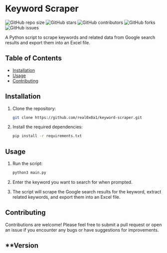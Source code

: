 # Keyword Scraper

![GitHub repo size](https://img.shields.io/github/repo-size/real0x0a1/keyword-scraper)
![GitHub stars](https://img.shields.io/github/stars/real0x0a1/keyword-scraper?style=social)
![GitHub contributors](https://img.shields.io/github/contributors/real0x0a1/keyword-scraper)
![GitHub forks](https://img.shields.io/github/forks/real0x0a1/keyword-scraper?style=social)
![GitHub issues](https://img.shields.io/github/issues/real0x0a1/keyword-scraper)

A Python script to scrape keywords and related data from Google search results and export them into an Excel file.

## Table of Contents

- [Installation](#installation)
- [Usage](#usage)
- [Contributing](#contributing)

## Installation

1. Clone the repository:

   ```bash
   git clone https://github.com/real0x0a1/keyword-scraper.git
   ```

2. Install the required dependencies:

   ```bash
   pip install -r requirements.txt
   ```

## Usage

1. Run the script:

   ```bash
   python3 main.py
   ```

2. Enter the keyword you want to search for when prompted.

3. The script will scrape the Google search results for the keyword, extract related keywords, and export them into an Excel file.

## Contributing

Contributions are welcome! Please feel free to submit a pull request or open an issue if you encounter any bugs or have suggestions for improvements.

## **Version
